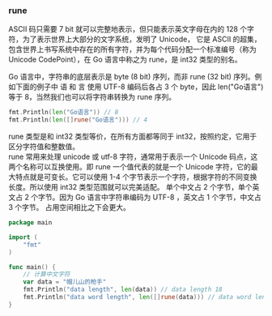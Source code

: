 
### rune
ASCII 码只需要 7 bit 就可以完整地表示，但只能表示英文字母在内的 128 个字符，为了表示世界上大部分的文字系统，发明了 Unicode， 它是 ASCII 的超集，包含世界上书写系统中存在的所有字符，并为每个代码分配一个标准编号（称为 Unicode CodePoint），在 Go 语言中称之为 rune，是 int32 类型的别名。

Go 语言中，字符串的底层表示是 byte (8 bit) 序列，而非 rune (32 bit) 序列。例如下面的例子中 语 和 言 使用 UTF-8 编码后各占 3 个 byte，因此 len("Go语言") 等于 8，当然我们也可以将字符串转换为 rune 序列。
```go
fmt.Println(len("Go语言")) // 8
fmt.Println(len([]rune("Go语言"))) // 4
```

rune 类型是和 int32 类型等价，在所有方面都等同于 int32，按照约定，它用于区分字符值和整数值。  
rune 常用来处理 unicode 或 utf-8 字符，通常用于表示一个 Unicode 码点，这两个名称可以互换使用。即 rune 一个值代表的就是一个 Unicode 字符，它的最大特点就是可变长。它可以使用 1-4 个字节表示一个字符，根据字符的不同变换长度。所以使用 int32 类型范围就可以完美适配。 单个中文占 2 个字节，单个英文占 2 个字节。因为 Go 语言中字符串编码为 UTF-8 ，英文占 1 个字节，中文占 3 个字节。 占用空间相比之下会更大。  
```go
package main

import (
    "fmt"
)

func main() {
	// 计算中文字符
    var data = "帽儿山的枪手"
    fmt.Println("data length", len(data)) // data length 18
    fmt.Println("data word length", len([]rune(data))) // data word length 6
}
```